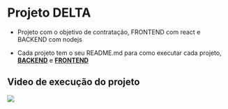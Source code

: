 # Projeto DELTA
 - Projeto com o objetivo de contratação, FRONTEND com react e BACKEND com nodejs

 - Cada projeto tem o seu README.md para como executar cada projeto, **[BACKEND](./backend/README.md)** e **[FRONTEND](./frontend/README.md)**
 
 ## Video de execução do projeto

![](teste.gif)
